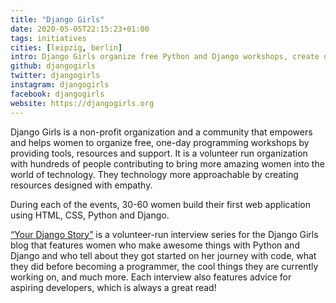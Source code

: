 ```yaml
---
title: "Django Girls"
date: 2020-05-05T22:15:23+01:00
tags: initiatives
cities: [leipzig, berlin]
intro: Django Girls organize free Python and Django workshops, create open sourced online tutorials and curate amazing first experiences with technology.
github: djangogirls
twitter: djangogirls
instagram: djangogirls
facebook: djangogirls
website: https://djangogirls.org
---
```


Django Girls is a non-profit organization and a community that empowers and helps women to organize free, one-day programming workshops by providing tools, resources and support. It is a volunteer run organization with hundreds of people contributing to bring more amazing women into the world of technology. They technology more approachable by creating resources designed with empathy.

During each of the events, 30-60 women build their first web application using HTML, CSS, Python and Django. 

[“Your Django Story”](https://djangogirls.org/story/) is a volunteer-run interview series for the Django Girls blog that features women who make awesome things with Python and Django and who tell about they got started on her journey with code, what they did before becoming a programmer, the cool things they are currently working on, and much more. Each interview also features advice for aspiring developers, which is always a great read!
